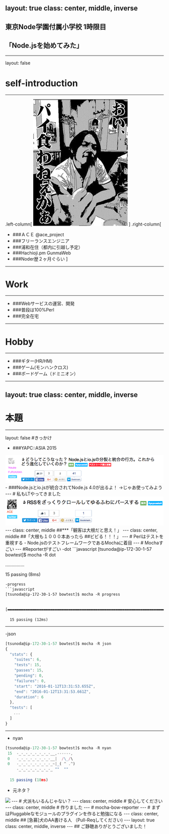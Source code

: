 layout: true
class: center, middle, inverse
---
## 東京Node学園付属小学校 1時限目
## 「Node.jsを始めてみた」
---
layout: false
# self-introduction  
***
.left-column[
    ![my](./images/my.jpg)
]
.right-column[
- ###ＡＣＥ @ace_project
- ###フリーランスエンジニア
- ###浦和在住（都内に引越し予定）
- ###Hachioji.pm GunmaWeb
- ###Noder歴２ヶ月ぐらい
]
---
# Work
***
- ###Webサービスの運営、開発
- ###普段は100%Perl
- ###完全在宅
---
# Hobby
***
- ###ギター(HR/HM)
- ###ゲーム(モンハンクロス)
- ###ボードゲーム（ドミニオン）
---
layout: true
class: center, middle, inverse
---
# 本題
---
layout: false
#きっかけ
- ###YAPC::ASIA 2015
<img src="./images/furukawa.png" width="800px">
- ###Node.jsとio.jsが統合されてNode.js 4.0が出るよ！  
→じゃあ使ってみよう
---
# 私もLTやってきました
<img src="./images/ace.png" width="700px">
---
class: center, middle
##***「観客は大根だと思え！」
---
class: center, middle
##「大根も１０００本あったら  
##ビビる！！！」
---
# Perlはテストを重視する
- Node.jsのテストフレームワークであるMochaに着目
---
# Mochaすごい
---
#Reporterがすごい
-dot
```javascript
[tsunoda@ip-172-30-1-57 bowtest]$ mocha -R dot


  ․․․․․․․․․․․․․․․

  15 passing (8ms)
```
-progress
```javascript
[tsunoda@ip-172-30-1-57 bowtest]$ mocha -R progress

  [▬▬▬▬▬▬▬▬▬▬▬▬▬▬▬▬▬▬▬▬▬▬▬▬▬▬▬▬▬▬▬▬▬▬▬▬▬▬▬▬▬▬▬▬▬▬▬▬▬▬▬▬▬▬▬▬▬▬▬▬▬▬▬▬▬▬▬▬▬▬▬▬▬▬▬▬▬▬▬▬▬▬▬▬▬▬▬▬▬▬▬▬▬▬]

  15 passing (12ms)
```
---
-json
```javascript
[tsunoda@ip-172-30-1-57 bowtest]$ mocha -R json
{
  "stats": {
    "suites": 6,
    "tests": 15,
    "passes": 15,
    "pending": 0,
    "failures": 0,
    "start": "2016-01-12T13:31:53.655Z",
    "end": "2016-01-12T13:31:53.661Z",
    "duration": 6
  },
  "tests": [
　  ...
  ]
}
```
---
- nyan
```javascript
[tsunoda@ip-172-30-1-57 bowtest]$ mocha -R nyan
 15  -_-_-_-_-_-_-_-__,------,
 0   -_-_-_-_-_-_-_-__|  /\_/\
 0   -_-_-_-_-_-_-_-_~|_( ^ .^)
     -_-_-_-_-_-_-_-_ ""  ""

  15 passing (18ms)
```
- 元ネタ？  
<img src="http://www.nyan.cat/cats/original.gif">
---
# 犬派もいるんじゃない？
---
class: center, middle
# 安心してください
---
class: center, middle
# 作りました
---
# mocha-bow-reporter
---
# まずはPluggableなモジュールのプラグインを作ると勉強になる
---
class: center, middle
## [急募]犬のAA書ける人
（Pull-Reqしてください)
---
layout: true
class: center, middle, inverse
---
## ご静聴ありがとうございました！
